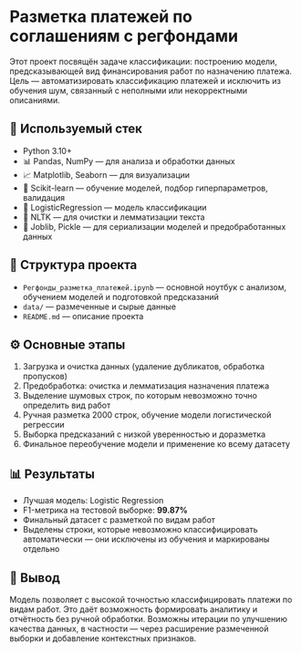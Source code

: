 # Разметка платежей по соглашениям с регфондами

Этот проект посвящён задаче классификации: построению модели, предсказывающей вид финансирования работ по назначению платежа. Цель — автоматизировать классификацию платежей и исключить из обучения шум, связанный с неполными или некорректными описаниями.

## 🔧 Используемый стек  
- Python 3.10+  
- 📊 Pandas, NumPy — для анализа и обработки данных  
- 📈 Matplotlib, Seaborn — для визуализации  
- 🧪 Scikit-learn — обучение моделей, подбор гиперпараметров, валидация  
- 🧠 LogisticRegression — модель классификации  
- 💬 NLTK — для очистки и лемматизации текста  
- 💾 Joblib, Pickle — для сериализации моделей и предобработанных данных  

## 📁 Структура проекта  
- `Регфонды_разметка_платежей.ipynb` — основной ноутбук с анализом, обучением моделей и подготовкой предсказаний  
- `data/` — размеченные и сырые данные  
- `README.md` — описание проекта  

## ⚙️ Основные этапы  
1. Загрузка и очистка данных (удаление дубликатов, обработка пропусков)  
2. Предобработка: очистка и лемматизация назначения платежа  
3. Выделение шумовых строк, по которым невозможно точно определить вид работ  
4. Ручная разметка 2000 строк, обучение модели логистической регрессии  
5. Выборка предсказаний с низкой уверенностью и доразметка  
6. Финальное переобучение модели и применение ко всему датасету  

## 📊 Результаты  
- Лучшая модель: Logistic Regression  
- F1-метрика на тестовой выборке: **99.87%**  
- Финальный датасет с разметкой по видам работ  
- Выделены строки, которые невозможно классифицировать автоматически — они исключены из обучения и маркированы отдельно  

## 📌 Вывод  
Модель позволяет с высокой точностью классифицировать платежи по видам работ. Это даёт возможность формировать аналитику и отчётность без ручной обработки. Возможны итерации по улучшению качества данных, в частности — через расширение размеченной выборки и добавление контекстных признаков.

